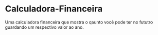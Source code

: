# Calculadora-Financeira
 Uma calculadora financeira que mostra o qaunto você pode ter no fututro guardando um respectivo valor ao ano.
